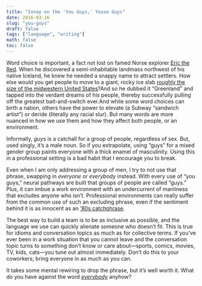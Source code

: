 ```yaml
---
title: "Ixnay on the 'You Guys,' Youse Guys"
date: 2016-03-16
slug: "you-guys"
draft: false
tags: ["language", "writing"]
math: false
toc: false
---
```


Word choice is important, a fact not lost on famed Norse explorer [Eric the Red](https://en.wikipedia.org/wiki/Erik_the_Red). When he discovered a semi-inhabitable landmass northwest of his native Iceland, he knew he needed a snappy name to attract settlers. How else would you get people to move to a giant, rocky ice slab [roughly the size of the midwestern United States](http://www.mylifeelsewhere.com/compare/united-states/greenland)?And so he dubbed it “Greenland” and tapped into the verdant dreams of his people, thereby successfully pulling off the greatest bait-and-switch ever.And while some word choices can birth a nation, others have the power to elevate (a Subway “sandwich artist”) or deride (literally any racial slur). But many words are more nuanced in how we use them and how they affect both people, or an environment.

Informally, _guys_ is a catchall for a group of people, regardless of sex. But, used singly, it’s a male noun. So if you extrapolate, using “guys” for a mixed gender group paints everyone with a thick enamel of masculinity. Using this in a professional setting is a bad habit that I encourage you to break.

Even when I am only addressing a group of men, I try to not use that phrase, swapping in _everyone_ or _everybody_ instead. With every use of “you guys,” neural pathways are built that groups of people are called “guys.” Plus, it can imbue a work environment with an undercurrent of manliness that excludes anyone who isn’t. Professional environments can really suffer from the common use of such an excluding phrase, even if the sentiment behind it is as innocent as an [‘80s catchphrase](https://www.google.com/search?q=sloth+goonies+hey+you+guys&biw=1367&bih=880&espv=2&source=lnms&sa=X&ved=0ahUKEwjjjLazrMXLAhVLMj4KHQm9DAgQ_AUIBSgA&dpr=1#q=sloth+goonies+hey+you+guys+image).

The best way to build a team is to be as inclusive as possible, and the language we use can quickly alienate someone who doesn’t fit. This is true for idioms and conversation topics as much as for collective terms. If you’ve ever been in a work situation that you cannot leave and the conversation topic turns to something don’t know or care about&mdash;sports, comics, movies, TV, kids, cats&mdash;you tune out almost immediately. Don’t do this to your coworkers; bring everyone in as much as you can.

It takes some mental rewiring to drop the phrase, but it’s well worth it. What do you have against the word *[everybody](https://www.youtube.com/watch?v=5fUZCcWBlQY)* anyhow?
